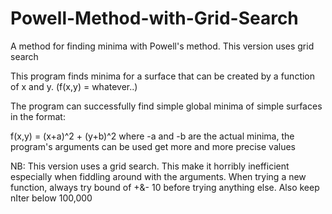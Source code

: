 # Powell-Method-with-Grid-Search
A method for finding minima with Powell's method. This version uses grid search

This program finds minima for a surface that can be created by a function of x and y. (f(x,y) = whatever..)

The program can successfully find simple global minima of simple surfaces in the format:

f(x,y) = (x+a)^2 + (y+b)^2
where -a and -b are the actual minima, the program's arguments can be used get more and more precise values

NB: This version uses a grid search. This make it horribly inefficient especially when fiddling around with the arguments.
When trying a new function, always try bound of +&- 10 before trying anything else.
Also keep nIter below 100,000

